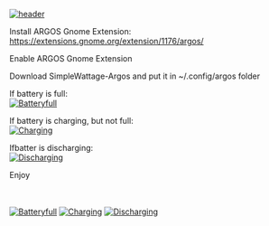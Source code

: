 <a href="https://imgbb.com/"><img src="https://i.ibb.co/QYVPMk0/header.png" alt="header" border="0"></a>


Install ARGOS Gnome Extension: https://extensions.gnome.org/extension/1176/argos/

Enable ARGOS Gnome Extension

Download SimpleWattage-Argos and put it in ~/.config/argos folder

If battery is full:<br>
<a href="https://imgbb.com/"><img src="https://i.ibb.co/1Mw9KRF/Batteryfull.png" alt="Batteryfull" border="0"></a>

If battery is charging, but not full:<br>
<a href="https://imgbb.com/"><img src="https://i.ibb.co/VBs8PLw/Charging.png" alt="Charging" border="0"></a>

Ifbatter is discharging:<br>
<a href="https://imgbb.com/"><img src="https://i.ibb.co/fxsVR7q/Discharging.png" alt="Discharging" border="0"></a>

Enjoy<br><br><br>

<a href="https://ibb.co/drfkB5k"><img src="https://i.ibb.co/drfkB5k/Batteryfull.png" alt="Batteryfull" border="0"></a> <a href="https://ibb.co/C2C27vN"><img src="https://i.ibb.co/C2C27vN/Charging.png" alt="Charging" border="0"></a> <a href="https://ibb.co/v1XdnQX"><img src="https://i.ibb.co/v1XdnQX/Discharging.png" alt="Discharging" border="0"></a>








